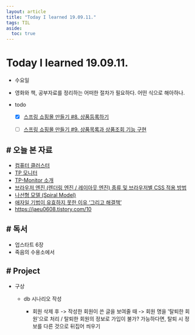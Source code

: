 ```yaml
---
layout: article
title: "Today I learned 19.09.11."
tags: TIL
aside:
  toc: true
---
```


# Today I learned 19.09.11.
- 수요일
- 영화와 책, 공부자료를 정리하는 어떠한 절차가 필요하다. 어떤 식으로 해아하나.
- todo

  - [x] [스프링 쇼핑몰 만들기 #8. 상품등록하기](https://kuzuro.blogspot.com/2018/10/8.html)
  - [ ] [스프링 쇼핑몰 만들기 #9. 상품목록과 상품조회 기능 구현](https://kuzuro.blogspot.com/2018/10/8_6.html)



## # 오늘 본 자료

- [컴퓨터 클러스터](https://ko.wikipedia.org/wiki/컴퓨터_클러스터)
- [TP 모니터](https://ko.wikipedia.org/wiki/TP모니터)
- [TP-Monitor 소개](https://technet.tmaxsoft.com/upload/download/online/tmax/pver-20140117-000058/getting-started/ch01.html#d4e243)
- [브라우저 엔진 (렌더링 엔진 / 레이아웃 엔진) 종류 및 브라우저별 CSS 적용 방법](https://linkhub.tistory.com/5)
- [나선형 모델 (Spiral Model)](https://gisulsa.tistory.com/231)
- [ 애자일 기법이 유효하지 못한 이유 ‘그리고 해결책’](http://www.ciokorea.com/news/17255?page=0,1)
- https://jaeu0608.tistory.com/10
  



## # 독서

- 업스타트 6장
- 죽음의 수용소에서



## # Project

- 구상

  - db 시나리오 작성

    - 회원 삭제 후 -> 작성한 회원이 쓴 글을 보여줄 때 -> 회원 명을 '탈퇴한 회원'으로 처리 / 탈퇴한 회원의 정보로 가입이 불가? 가능하다면, 탈퇴 시 정보를 다른 것으로 뒤집어 씌우기

      

